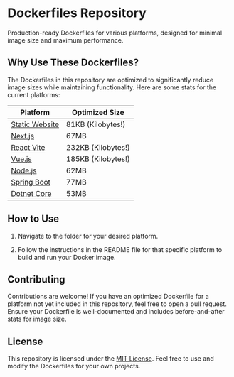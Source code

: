 # Dockerfiles Repository

Production-ready Dockerfiles for various platforms, designed for minimal image size and maximum performance.

## Why Use These Dockerfiles?

The Dockerfiles in this repository are optimized to significantly reduce image sizes while maintaining functionality.
Here are some stats for the current platforms:

| Platform                         | Optimized Size     |
| -------------------------------- | ------------------ |
| [Static Website](static_website) | 81KB (Kilobytes!)  |
| [Next.js](nextjs)                | 67MB               |
| [React Vite](react_vite)         | 232KB (Kilobytes!) |
| [Vue.js](vuejs)                  | 185KB (Kilobytes!) |
| [Node.js](nodejs)                | 62MB               |
| [Spring Boot](spring_boot)       | 77MB               |
| [Dotnet Core](dotnet_core)       | 53MB               |

## How to Use

1. Navigate to the folder for your desired platform.

2. Follow the instructions in the README file for that specific platform to build and run your Docker image.

## Contributing

Contributions are welcome! If you have an optimized Dockerfile for a platform not yet included in this repository, feel
free to open a pull request. Ensure your Dockerfile is well-documented and includes before-and-after stats for image
size.

## License

This repository is licensed under the [MIT License](LICENSE). Feel free to use and modify the Dockerfiles for your own
projects.
